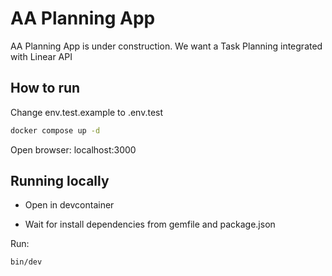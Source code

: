 # AA Planning App

AA Planning App is under construction. We want a Task Planning integrated with Linear API

## How to run

Change env.test.example to .env.test

```bash
docker compose up -d
```

Open browser: localhost:3000

## Running locally

- Open in devcontainer

- Wait for install dependencies from gemfile and package.json

Run: 

```bash
bin/dev
```